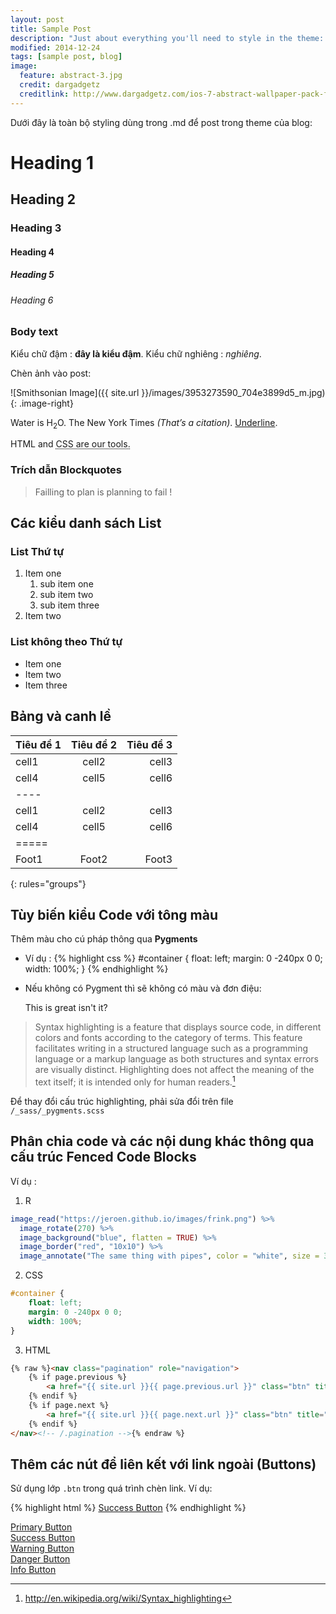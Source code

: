 ```yaml
---
layout: post
title: Sample Post
description: "Just about everything you'll need to style in the theme: headings, paragraphs, blockquotes, tables, code blocks, and more."
modified: 2014-12-24
tags: [sample post, blog]
image:
  feature: abstract-3.jpg
  credit: dargadgetz
  creditlink: http://www.dargadgetz.com/ios-7-abstract-wallpaper-pack-for-iphone-5-and-ipod-touch-retina/
---
```

Dưới đây là toàn bộ styling dùng trong .md để post trong theme của blog:


# Heading 1

## Heading 2

### Heading 3

#### Heading 4

##### Heading 5

###### Heading 6

### Body text

Kiểu chữ đậm :  **đây là kiểu đậm**. Kiểu chữ nghiêng : _nghiêng_.

Chèn ảnh vào post:

![Smithsonian Image]({{ site.url }}/images/3953273590_704e3899d5_m.jpg)
{: .image-right}


 Water is H<sub>2</sub>O. 
 The New York Times <cite>(That’s a citation)</cite>. <u>Underline</u>. 
 
HTML and <abbr title="cascading stylesheets">CSS<abbr> are our tools. 


### Trích dẫn Blockquotes

> Failling to plan is planning to fail !

## Các kiểu danh sách List 

### List Thứ tự

1. Item one
   1. sub item one
   2. sub item two
   3. sub item three
2. Item two

### List không theo Thứ tự
* Item one
* Item two
* Item three

## Bảng và canh lề

| Tiêu đề 1 | Tiêu đề 2 | Tiêu đề 3 |
|:--------|:-------:|--------:|
| cell1   | cell2   | cell3   |
| cell4   | cell5   | cell6   |
|----
| cell1   | cell2   | cell3   |
| cell4   | cell5   | cell6   |
|=====
| Foot1   | Foot2   | Foot3
{: rules="groups"}

## Tùy biến kiểu Code với tông màu 

Thêm màu cho cú pháp thông qua __Pygments__

  * Ví dụ : 
{% highlight css %}
#container {
  float: left;
  margin: 0 -240px 0 0;
  width: 100%;
}
{% endhighlight %}

  * Nếu không có Pygment thì sẽ không có màu và đơn điệu: 

    <div id="awesome">
        <p>This is great isn't it?</p>
    </div>


>Syntax highlighting is a feature that displays source code, in different colors and fonts according to the category of terms. This feature facilitates writing in a structured language such as a programming language or a markup language as both structures and syntax errors are visually distinct. Highlighting does not affect the meaning of the text itself; it is intended only for human readers.[^1]

[^1]: <http://en.wikipedia.org/wiki/Syntax_highlighting>


Để thay đổi cấu trúc highlighting, phải sửa đổi trên file `/_sass/_pygments.scss`


## Phân chia code và các nội dung khác thông qua cấu trúc Fenced Code Blocks

Ví dụ :
1. R
~~~ r
image_read("https://jeroen.github.io/images/frink.png") %>%
  image_rotate(270) %>%
  image_background("blue", flatten = TRUE) %>%
  image_border("red", "10x10") %>%
  image_annotate("The same thing with pipes", color = "white", size = 30)
~~~

2. CSS
~~~ css
#container {
    float: left;
    margin: 0 -240px 0 0;
    width: 100%;
}
~~~
3. HTML
~~~ html
{% raw %}<nav class="pagination" role="navigation">
    {% if page.previous %}
        <a href="{{ site.url }}{{ page.previous.url }}" class="btn" title="{{ page.previous.title }}">Previous article</a>
    {% endif %}
    {% if page.next %}
        <a href="{{ site.url }}{{ page.next.url }}" class="btn" title="{{ page.next.title }}">Next article</a>
    {% endif %}
</nav><!-- /.pagination -->{% endraw %}
~~~


## Thêm các nút để liên kết với link ngoài (Buttons)

Sử dụng lớp  `.btn` trong quá trình chèn link.
Ví dụ: 

{% highlight html %}
<a href="#" class="btn btn-success">Success Button</a>
{% endhighlight %}

<div markdown="0"><a href="#" class="btn">Primary Button</a></div>
<div markdown="0"><a href="#" class="btn btn-success">Success Button</a></div>
<div markdown="0"><a href="#" class="btn btn-warning">Warning Button</a></div>
<div markdown="0"><a href="#" class="btn btn-danger">Danger Button</a></div>
<div markdown="0"><a href="#" class="btn btn-info">Info Button</a></div>
